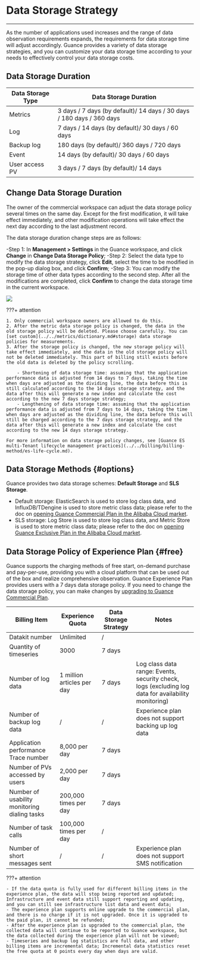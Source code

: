 # Data Storage Strategy
---

As the number of applications used increases and the range of data observation requirements expands, the requirements for data storage time will adjust accordingly. Guance provides a variety of data storage strategies, and you can customize your data storage time according to your needs to effectively control your data storage costs.


## Data Storage Duration

| Data Storage Type | **Data Storage Duration** |
| --- | --- |
| Metrics | 3 days / 7 days (by default)/ 14 days / 30 days / 180 days / 360 days |
| Log | 7 days / 14 days (by default)/ 30 days / 60 days |
| Backup log | 180 days (by default)/ 360 days / 720 days |
| Event | 14 days (by default)/ 30 days / 60 days |
| User access PV | 3 days / 7 days (by default)/ 14 days |

## Change Data Storage Duration

The owner of the commercial workspace can adjust the data storage policy several times on the same day. Except for the first modification, it will take effect immediately, and other modification operations will take effect the next day according to the last adjustment record.

The data storage duration change steps are as follows:

-Step 1: In **Management > Settings** in the Guance workspace, and click **Change** in **Change Data Storage Policy**;
-Step 2: Select the data type to modify the data storage strategy, click **Edit**, select the time to be modified in the pop-up dialog box, and click **Confirm**;
-Step 3: You can modify the storage time of other data types according to the second step. After all the modifications are completed, click **Confirm** to change the data storage time in the current workspace.

![](../img/2.data_storage_2.png)

???+ attention

    1. Only commercial workspace owners are allowed to do this.
    2. After the metric data storage policy is changed, the data in the old storage policy will be deleted. Please choose carefully. You can [set custom](../../metrics/dictionary.md#storage) data storage policies for measurements.
    3. After the storage policy is changed, the new storage policy will take effect immediately, and the data in the old storage policy will not be deleted immediately. This part of billing still exists before the old data is deleted by the policy scrolling.
   
        - Shortening of data storage time: assuming that the application performance data is adjusted from 14 days to 7 days, taking the time when days are adjusted as the dividing line, the data before this is still calculated according to the 14 days storage strategy, and the data after this will generate a new index and calculate the cost according to the new 7 days storage strategy;
        - Lengthening of data storage time: assuming that the application performance data is adjusted from 7 days to 14 days, taking the time when days are adjusted as the dividing line, the data before this will still be charged according to the 7 days storage strategy, and the data after this will generate a new index and calculate the cost according to the new 14 days storage strategy.
    
    For more information on data storage policy changes, see [Guance ES multi-Tenant lifecycle management practices](../../billing/billing-method/es-life-cycle.md).


## Data Storage Methods {#options}

Guance provides two data storage schemes: **Default Storage** and **SLS Storage**.

- Default storage: ElasticSearch is used to store log class data, and InfluxDB/TDengine is used to store metric class data; please refer to the doc on [opening Guance Commercial Plan in the Alibaba Cloud market](../../billing/commercial-aliyun.md).
- SLS storage: Log Store is used to store log class data, and Metric Store is used to store metric class data; please refer to the doc on [opening Guance Exclusive Plan in the Alibaba Cloud market](../../billing/commercial-aliyun-sls.md).

## Data Storage Policy of Experience Plan {#free}

Guance supports the charging methods of free start, on-demand purchase and pay-per-use, providing you with a cloud platform that can be used out of the box and realize comprehensive observation. Guance Experience Plan provides users with a 7 days data storage policy. If you need to change the data storage policy, you can make changes by [upgrading to Guance Commercial Plan](../../billing/commercial-plan.md).

| **Billing Item**             | **Experience Quota**  | **Data Storage Strategy** | **Notes**                                                     |
| ---------------------- | ------------- | ---------------- | ------------------------------------------------------------ |
| Datakit number           | Unlimited          | /                |                                                              |
| Quantity of timeseries             | 3000      | 7  days             |                                                              |
| Number of log data         | 1 million articles per day | 7  days             | Log class data range: Events, security check, logs (excluding log data for availability monitoring) |
| Number of backup log data       | /             | /                | Experience plan does not support backing up log data                                     |
| Application performance Trace number    | 8,000 per day  | 7  days             |                                                              |
| Number of PVs accessed by users       | 2,000 per day  | 7  days             |                                                              |
| Number of usability monitoring dialing tasks | 200,000 times per day  | 7  days             |                                                              |
| Number of task calls           | 100,000 times per day  | /                |                                                              |
| Number of short messages sent           | /             | /                | Experience plan does not support SMS notification                                         |

???+ attention

    - If the data quota is fully used for different billing items in the experience plan, the data will stop being reported and updated; Infrastructure and event data still support reporting and updating, and you can still see infrastructure list data and event data;
    - The experience plan supports online upgrade to the commercial plan, and there is no charge if it is not upgraded. Once it is upgraded to the paid plan, it cannot be refunded;
    - After the experience plan is upgraded to the commercial plan, the collected data will continue to be reported to Guance workspace, but the data collected during the experience plan will not be viewed;
    - Timeseries and backup log statistics are full data, and other billing items are incremental data; Incremental data statistics reset the free quota at 0 points every day when days are valid.

